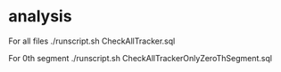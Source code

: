 # analysis

For all files 
./runscript.sh CheckAllTracker.sql <runtype>

For 0th segment 
./runscript.sh CheckAllTrackerOnlyZeroThSegment.sql <runtype>

